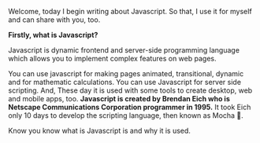 Welcome, today I begin writing about Javascript. So that, I use it for myself and can share with you, too.

**Firstly, what is Javascript?**

Javascript is dynamic frontend and server-side programming language which allows you to implement complex features on web pages.

You can use javascript for making pages animated, transitional, dynamic and for mathematic calculations. You can use Javascript for server side scripting. And, These day it is used with some tools to create desktop, web and mobile apps, too. **Javascript is created by Brendan Eich who is Netscape Communications Corporation programmer in 1995.** It took Eich only 10 days to develop the scripting language, then known as Mocha 🤪.

Know you know what is Javascript is and why it is used. 
